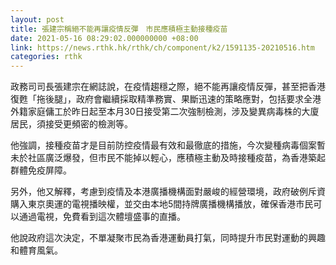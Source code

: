 ```yaml
---
layout: post
title: 張建宗稱絕不能再讓疫情反彈　市民應積極主動接種疫苗
date: 2021-05-16 08:29:02.000000000 +08:00
link: https://news.rthk.hk/rthk/ch/component/k2/1591135-20210516.htm
categories: rthk
---
```


政務司司長張建宗在網誌說，在疫情趨穩之際，絕不能再讓疫情反彈，甚至把香港復甦「拖後腿」，政府會繼續採取精準務實、果斷迅速的策略應對，包括要求全港外籍家庭傭工於昨日起至本月30日接受第二次強制檢測，涉及變異病毒株的大廈居民，須接受更頻密的檢測等。

他強調，接種疫苗才是目前防控疫情最有效和最徹底的措施，今次變種病毒個案暫未於社區廣泛爆發，但市民不能掉以輕心，應積極主動及時接種疫苗，為香港築起群體免疫屏障。

另外，他又解釋，考慮到疫情及本港廣播機構面對嚴峻的經營環境，政府破例斥資購入東京奧運的電視播映權，並交由本地5間持牌廣播機構播放，確保香港巿民可以通過電視，免費看到這次體壇盛事的直播。

他說政府這次決定，不單凝聚市民為香港運動員打氣，同時提升市民對運動的興趣和體育風氣。
